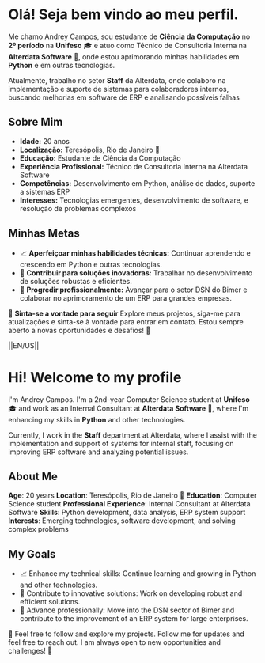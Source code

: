 # Olá! Seja bem vindo ao meu perfil.

Me chamo Andrey Campos, sou estudante de **Ciência da Computação** no **2º período** na **Unifeso** 🎓 e atuo como Técnico de Consultoria Interna na **Alterdata Software** 💼, onde estou aprimorando minhas habilidades em **Python** e em outras tecnologias.

Atualmente, trabalho no setor **Staff** da Alterdata, onde colaboro na implementação e suporte de sistemas para colaboradores internos, buscando melhorias em software de ERP e analisando possíveis falhas 

## Sobre Mim
- **Idade:** 20 anos
- **Localização:** Teresópolis, Rio de Janeiro 🌴
- **Educação:** Estudante de Ciência da Computação
- **Experiência Profissional:** Técnico de Consultoria Interna na Alterdata Software
- **Competências:** Desenvolvimento em Python, análise de dados, suporte a sistemas ERP
- **Interesses:** Tecnologias emergentes, desenvolvimento de software, e resolução de problemas complexos

## Minhas Metas
- 📈 **Aperfeiçoar minhas habilidades técnicas:** Continuar aprendendo e crescendo em Python e outras tecnologias.
- 🌟 **Contribuir para soluções inovadoras:** Trabalhar no desenvolvimento de soluções robustas e eficientes.
- 🚀 **Progredir profissionalmente:** Avançar para o setor DSN do Bimer e colaborar no aprimoramento de um ERP para grandes empresas.

🔗 **Sinta-se a vontade para seguir** Explore meus projetos, siga-me para atualizações e sinta-se à vontade para entrar em contato. Estou sempre aberto a novas oportunidades e desafios! 🌟


||EN/US||

# Hi! Welcome to my profile
I'm Andrey Campos. I'm a 2nd-year Computer Science student at **Unifeso** 🎓 and work as an Internal Consultant at **Alterdata Software** 💼, where I'm enhancing my skills in **Python** and other technologies.

Currently, I work in the **Staff** department at Alterdata, where I assist with the implementation and support of systems for internal staff, focusing on improving ERP software and analyzing potential issues.

## About Me
**Age**: 20 years
**Location**: Teresópolis, Rio de Janeiro 🌴
**Education**: Computer Science student
**Professional Experience**: Internal Consultant at Alterdata Software
**Skills**: Python development, data analysis, ERP system support
**Interests**: Emerging technologies, software development, and solving complex problems

## My Goals
- 📈 Enhance my technical skills: Continue learning and growing in Python and other technologies.
- 🌟 Contribute to innovative solutions: Work on developing robust and efficient solutions.
- 🚀 Advance professionally: Move into the DSN sector of Bimer and contribute to the improvement of an ERP system for large enterprises.

🔗 Feel free to follow and explore my projects. Follow me for updates and feel free to reach out. I am always open to new opportunities and challenges! 🌟
